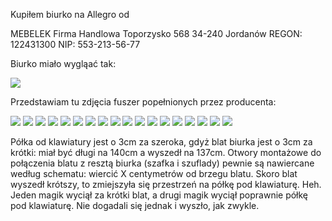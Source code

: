 Kupiłem biurko na Allegro od 

MEBELEK Firma Handlowa
Toporzysko 568
34-240 Jordanów
REGON: 122431300
NIP: 553-213-56-77

Biurko miało wygląać tak:

![](tak_mialo_wygladac.png)


Przedstawiam tu zdjęcia fuszer popełnionych przez producenta:

![](01.jpg)
![](02.jpg)
![](03.jpg)
![](04.jpg)
![](05.jpg)
![](06.jpg)
![](07.jpg)
![](08.jpg)
![](09.jpg)
![](10.jpg)
![](11.jpg)
![](12.jpg)
![](13.jpg)
![](14.jpg)
![](15.jpg)
![](16.jpg)
![](17.jpg)
![](18.jpg)


Półka od klawiatury jest o 3cm za szeroka, gdyż blat biurka jest o 3cm za krótki: miał być długi na 140cm a wyszedł na 137cm. Otwory montażowe do połączenia blatu z resztą biurka (szafka i szuflady) pewnie są nawiercane według schematu: wiercić X centymetrów od brzegu blatu. Skoro blat wyszedł krótszy, to zmiejszyła się przestrzeń na półkę pod klawiaturę. Heh. Jeden magik wyciął za krótki blat, a drugi magik wyciął poprawnie półkę pod klawiaturę. Nie dogadali się jednak i wyszło, jak zwykle.
